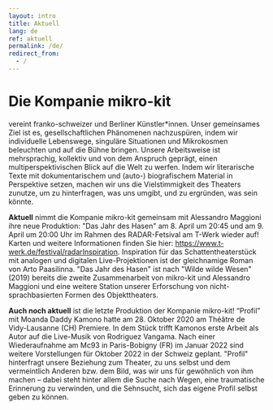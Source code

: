 ```yaml
---
layout: intro
title: Aktuell
lang: de
ref: aktuell
permalink: /de/
redirect_from:
  - /
---
```

# Die Kompanie mikro-kit
vereint franko-schweizer und Berliner Künstler*innen. Unser gemeinsames Ziel ist es, gesellschaftlichen Phänomenen nachzuspüren, indem wir individuelle Lebenswege, singuläre Situationen und Mikrokosmen beleuchten und auf die Bühne bringen. Unsere Arbeitsweise ist mehrsprachig, kollektiv und von dem Anspruch geprägt, einen multiperspektivischen Blick auf die Welt zu werfen. Indem wir literarische Texte mit dokumentarischem und (auto-) biografischem Material in Perspektive setzen, machen wir uns die Vielstimmigkeit des Theaters zunutze, um zu hinterfragen, was uns umgibt, und zu ergründen, was sein könnte.  


**Aktuell** nimmt die Kompanie mikro-kit gemeinsam mit Alessandro Maggioni ihre neue Produktion: "Das Jahr des Hasen" am 8. April um 20:45 und am 9. April um 20:00 Uhr im Rahmen des RADAR-Fetsival am T-Werk wieder auf! Karten und weitere Informationen finden Sie hier: https://www.t-werk.de/festival/radarInspiration. Inspiration für das Schattentheaterstück mit analogen und digitalen Live-Projektionen ist der gleichnamige Roman von Arto Paasilinna. "Das Jahr des Hasen" ist nach "Wilde wilde Wesen" (2019) bereits die zweite Zusammenarbeit von mikro-kit und Alessandro Maggioni und eine weitere Station unserer Erforschung von nicht-sprachbasierten Formen des Objekttheaters.


**Auch noch aktuell** ist die letzte Produktion der Kompanie mikro-kit! “Profil” mit Moanda Daddy Kamono hatte am 28. Oktober 2020 am Théâtre de Vidy-Lausanne (CH) Premiere. In dem Stück trifft Kamonos erste Arbeit als Autor auf die Live-Musik von Rodriguez Vangama. Nach einer Wiederaufnahme am Mc93 in Paris-Bobigny (FR) im Januar 2022 sind weitere Vorstellungen für Oktober 2022 in der Schweiz geplant. "Profil" hinterfragt unsere Beziehung zum Theater, zu uns selbst und dem vermeintlich Anderen bzw. dem Bild, was wir uns für gewöhnlich von ihm machen – dabei steht hinter allem die Suche nach Wegen, eine traumatische Erinnerung zu verwinden, und die Sehnsucht, sich das eigene Profil selbst geben zu können.

